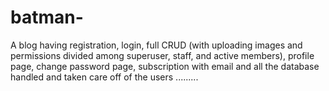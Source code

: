 # batman-
A blog having registration, login, full CRUD (with uploading images and permissions divided among superuser, staff, and active members),  profile page, change password page, subscription with email and all the database handled and taken care off of the users .........
